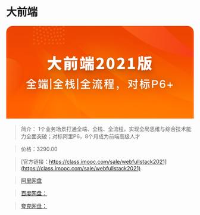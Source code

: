 # 大前端

![img](../../assets/60b5ce4a09e91e3506960344.jpg)

> 简介： 1个业务场景打通全端、全栈、全流程，实现全局思维与综合技术能力全面突破；对标阿里P6，8个月成为前端高级人才

> 价格：3290.00

> [官方链接：https://class.imooc.com/sale/webfullstack2021](https://class.imooc.com/sale/webfullstack2021)

> [阿里网盘](https://www.aliyundrive.com/s/8Y2z9ku1oCn)

> [百度网盘：]()

> [夸克网盘：]()

